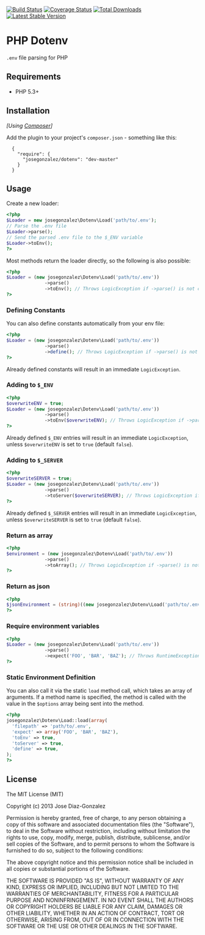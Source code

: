 [![Build Status](https://travis-ci.org/josegonzalez/php-dotenv.png?branch=master)](https://travis-ci.org/josegonzalez/php-dotenv) [![Coverage Status](https://coveralls.io/repos/josegonzalez/php-dotenv/badge.png?branch=master)](https://coveralls.io/r/josegonzalez/php-dotenv?branch=master) [![Total Downloads](https://poser.pugx.org/josegonzalez/dotenv/d/total.png)](https://packagist.org/packages/josegonzalez/dotenv) [![Latest Stable Version](https://poser.pugx.org/josegonzalez/dotenv/v/stable.png)](https://packagist.org/packages/josegonzalez/dotenv)

# PHP Dotenv

`.env` file parsing for PHP

## Requirements

* PHP 5.3+

## Installation

_[Using [Composer](http://getcomposer.org/)]_

Add the plugin to your project's `composer.json` - something like this:

```composer
  {
    "require": {
      "josegonzalez/dotenv": "dev-master"
    }
  }
```

## Usage

Create a new loader:

```php
<?php
$Loader = new josegonzalez\Dotenv\Load('path/to/.env');
// Parse the .env file
$Loader->parse();
// Send the parsed .env file to the $_ENV variable
$Loader->toEnv();
?>
```

Most methods return the loader directly, so the following is also possible:

```php
<?php
$Loader = (new josegonzalez\Dotenv\Load('path/to/.env'))
              ->parse()
              ->toEnv(); // Throws LogicException if ->parse() is not called first
?>
```

### Defining Constants

You can also define constants automatically from your env file:

```php
<?php
$Loader = (new josegonzalez\Dotenv\Load('path/to/.env'))
              ->parse()
              ->define(); // Throws LogicException if ->parse() is not called first
?>
```

Already defined constants will result in an immediate `LogicException`.

### Adding to `$_ENV`

```php
<?php
$overwriteENV = true;
$Loader = (new josegonzalez\Dotenv\Load('path/to/.env'))
              ->parse()
              ->toEnv($overwriteENV); // Throws LogicException if ->parse() is not called first
?>
```

Already defined `$_ENV` entries will result in an immediate `LogicException`, unless `$overwriteENV` is set to `true` (default `false`).

### Adding to `$_SERVER`

```php
<?php
$overwriteSERVER = true;
$Loader = (new josegonzalez\Dotenv\Load('path/to/.env'))
              ->parse()
              ->toServer($overwriteSERVER); // Throws LogicException if ->parse() is not called first
?>
```

Already defined `$_SERVER` entries will result in an immediate `LogicException`, unless `$overwriteSERVER` is set to `true` (default `false`).

### Return as array

```php
<?php
$environment = (new josegonzalez\Dotenv\Load('path/to/.env'))
              ->parse()
              ->toArray(); // Throws LogicException if ->parse() is not called first
?>
```

### Return as json

```php
<?php
$jsonEnvironment = (string)((new josegonzalez\Dotenv\Load('path/to/.env'))->parse());
?>
```

### Require environment variables

```php
<?php
$Loader = (new josegonzalez\Dotenv\Load('path/to/.env'))
              ->parse()
              ->expect('FOO', 'BAR', 'BAZ'); // Throws RuntimeException if variables are missing
?>
```

### Static Environment Definition

You can also call it via the static `load` method call, which takes an array of arguments. If a method name is specified, the method is called with the value in the `$options` array being sent into the method.

```php
<?php
josegonzalez\Dotenv\Load::load(array(
  'filepath' => 'path/to/.env',
  'expect' => array('FOO', 'BAR', 'BAZ'),
  'toEnv' => true,
  'toServer' => true,
  'define' => true,
);
?>
```

## License

The MIT License (MIT)

Copyright (c) 2013 Jose Diaz-Gonzalez

Permission is hereby granted, free of charge, to any person obtaining a copy
of this software and associated documentation files (the "Software"), to deal
in the Software without restriction, including without limitation the rights
to use, copy, modify, merge, publish, distribute, sublicense, and/or sell
copies of the Software, and to permit persons to whom the Software is
furnished to do so, subject to the following conditions:

The above copyright notice and this permission notice shall be included in
all copies or substantial portions of the Software.

THE SOFTWARE IS PROVIDED "AS IS", WITHOUT WARRANTY OF ANY KIND, EXPRESS OR
IMPLIED, INCLUDING BUT NOT LIMITED TO THE WARRANTIES OF MERCHANTABILITY,
FITNESS FOR A PARTICULAR PURPOSE AND NONINFRINGEMENT. IN NO EVENT SHALL THE
AUTHORS OR COPYRIGHT HOLDERS BE LIABLE FOR ANY CLAIM, DAMAGES OR OTHER
LIABILITY, WHETHER IN AN ACTION OF CONTRACT, TORT OR OTHERWISE, ARISING FROM,
OUT OF OR IN CONNECTION WITH THE SOFTWARE OR THE USE OR OTHER DEALINGS IN
THE SOFTWARE.